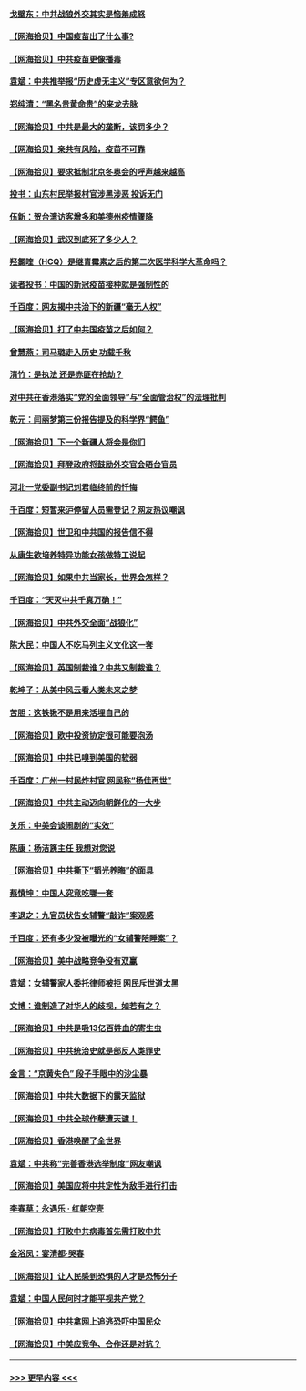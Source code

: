 #### [戈壁东：中共战狼外交其实是恼羞成怒](../pages/nsc993/n12880392.md?t=04151352) 
#### [【网海拾贝】中国疫苗出了什么事?](../pages/nsc993/n12879124.md?t=04151352) 
#### [【网海拾贝】中共疫苗更像播毒](../pages/nsc993/n12876631.md?t=04151352) 
#### [袁斌：中共推举报“历史虚无主义”专区意欲何为？](../pages/nsc993/n12876530.md?t=04151352) 
#### [郑纯清：“黑名贵黄命贵”的来龙去脉](../pages/nsc993/n12875589.md?t=04151352) 
#### [【网海拾贝】中共是最大的垄断，该罚多少？](../pages/nsc993/n12874006.md?t=04151352) 
#### [【网海拾贝】亲共有风险，疫苗不可靠](../pages/nsc993/n12872224.md?t=04151352) 
#### [【网海拾贝】要求抵制北京冬奥会的呼声越来越高](../pages/nsc993/n12868962.md?t=04151352) 
#### [投书：山东村民举报村官涉黑涉恶 投诉无门](../pages/nsc993/n12869726.md?t=04151352) 
#### [伍新：贺台湾访客增多和美德州疫情骤降](../pages/nsc993/n12865651.md?t=04151352) 
#### [【网海拾贝】武汉到底死了多少人？](../pages/nsc993/n12863707.md?t=04151352) 
#### [羟氯喹（HCQ）是继青霉素之后的第二次医学科学大革命吗？](../pages/nsc993/n12638564.md?t=04151352) 
#### [读者投书：中国的新冠疫苗接种就是强制性的](../pages/nsc993/n12859932.md?t=04151352) 
#### [千百度：网友揭中共治下的新疆“毫无人权”](../pages/nsc993/n12858385.md?t=04151352) 
#### [【网海拾贝】打了中共国疫苗之后如何？](../pages/nsc993/n12857866.md?t=04151352) 
#### [曾慧燕：司马璐走入历史 功载千秋](../pages/nsc993/n12856996.md?t=04151352) 
#### [清竹：是执法 还是赤匪在抢劫？](../pages/nsc993/n12856952.md?t=04151352) 
#### [对中共在香港落实“党的全面领导”与“全面管治权”的法理批判](../pages/nsc993/n12856929.md?t=04151352) 
#### [乾元：闫丽梦第三份报告提及的科学界“鳄鱼”](../pages/nsc993/n12855985.md?t=04151352) 
#### [【网海拾贝】下一个新疆人将会是你们](../pages/nsc993/n12855864.md?t=04151352) 
#### [【网海拾贝】拜登政府将鼓励外交官会晤台官员](../pages/nsc993/n12853615.md?t=04151352) 
#### [河北一党委副书记刘君临终前的忏悔](../pages/nsc993/n12849420.md?t=04151352) 
#### [千百度：短暂来沪停留人员需登记？网友热议嘲讽](../pages/nsc993/n12853497.md?t=04151352) 
#### [【网海拾贝】世卫和中共国的报告信不得](../pages/nsc993/n12850902.md?t=04151352) 
#### [从康生欲培养特异功能女孩做特工说起](../pages/nsc993/n12849289.md?t=04151352) 
#### [【网海拾贝】如果中共当家长，世界会怎样？](../pages/nsc993/n12848436.md?t=04151352) 
#### [千百度：“天灭中共千真万确！”](../pages/nsc993/n12845659.md?t=04151352) 
#### [【网海拾贝】中共外交全面“战狼化”](../pages/nsc993/n12845607.md?t=04151352) 
#### [陈大民：中国人不吃马列主义文化这一套](../pages/nsc993/n12842496.md?t=04151352) 
#### [【网海拾贝】英国制裁谁？中共又制裁谁？](../pages/nsc993/n12840909.md?t=04151352) 
#### [乾坤子：从美中风云看人类未来之梦](../pages/nsc993/n12840590.md?t=04151352) 
#### [苦胆：这铁锹不是用来活埋自己的](../pages/nsc993/n12839512.md?t=04151352) 
#### [【网海拾贝】欧中投资协定很可能要泡汤](../pages/nsc993/n12835122.md?t=04151352) 
#### [【网海拾贝】中共已嗅到美国的软弱](../pages/nsc993/n12832411.md?t=04151352) 
#### [千百度：广州一村民炸村官 网民称“杨佳再世”](../pages/nsc993/n12832380.md?t=04151352) 
#### [【网海拾贝】中共主动迈向朝鲜化的一大步](../pages/nsc993/n12829887.md?t=04151352) 
#### [关乐：中美会谈闹剧的“实效”](../pages/nsc993/n12826698.md?t=04151352) 
#### [陈康：杨洁篪主任  我想对您说](../pages/nsc993/n12826609.md?t=04151352) 
#### [【网海拾贝】中共撕下“韬光养晦”的面具](../pages/nsc993/n12826459.md?t=04151352) 
#### [蔡慎坤：中国人究竟吃哪一套](../pages/nsc993/n12826010.md?t=04151352) 
#### [李退之：九官员状告女辅警“敲诈”案观感](../pages/nsc993/n12823984.md?t=04151352) 
#### [千百度：还有多少没被曝光的“女辅警陪睡案”？](../pages/nsc993/n12822136.md?t=04151352) 
#### [【网海拾贝】美中战略竞争没有双赢](../pages/nsc993/n12822105.md?t=04151352) 
#### [袁斌：女辅警家人委托律师被拒 网民斥世道太黑](../pages/nsc993/n12822004.md?t=04151352) 
#### [文博：谁制造了对华人的歧视，如若有之？](../pages/nsc993/n12821635.md?t=04151352) 
#### [【网海拾贝】中共是吸13亿百姓血的寄生虫](../pages/nsc993/n12819191.md?t=04151352) 
#### [【网海拾贝】中共统治史就是部反人类罪史](../pages/nsc993/n12816738.md?t=04151352) 
#### [金言：“京黄失色” 段子手眼中的沙尘暴](../pages/nsc993/n12815700.md?t=04151352) 
#### [【网海拾贝】中共大数据下的露天监狱](../pages/nsc993/n12811075.md?t=04151352) 
#### [【网海拾贝】中共全球作孽遭天谴！](../pages/nsc993/n12810258.md?t=04151352) 
#### [【网海拾贝】香港唤醒了全世界](../pages/nsc993/n12809100.md?t=04151352) 
#### [袁斌：中共称“完善香港选举制度”网友嘲讽](../pages/nsc993/n12808994.md?t=04151352) 
#### [【网海拾贝】美国应将中共定性为敌手进行打击](../pages/nsc993/n12806870.md?t=04151352) 
#### [李春草：永遇乐 · 红朝空壳](../pages/nsc993/n12805365.md?t=04151352) 
#### [【网海拾贝】打败中共病毒首先需打败中共](../pages/nsc993/n12803930.md?t=04151352) 
#### [金浴凤：宴清都‧哭春](../pages/nsc993/n12801601.md?t=04151352) 
#### [【网海拾贝】让人民感到恐惧的人才是恐怖分子](../pages/nsc993/n12799347.md?t=04151352) 
#### [袁斌：中国人民何时才能平视共产党？](../pages/nsc993/n12799306.md?t=04151352) 
#### [【网海拾贝】中共拿网上追逃恐吓中国民众](../pages/nsc993/n12796905.md?t=04151352) 
#### [【网海拾贝】中美应竞争、合作还是对抗？](../pages/nsc993/n12794675.md?t=04151352) 

----
#### [ >>> 更早内容 <<< ](../indexes/nsc993-earlier.md)
